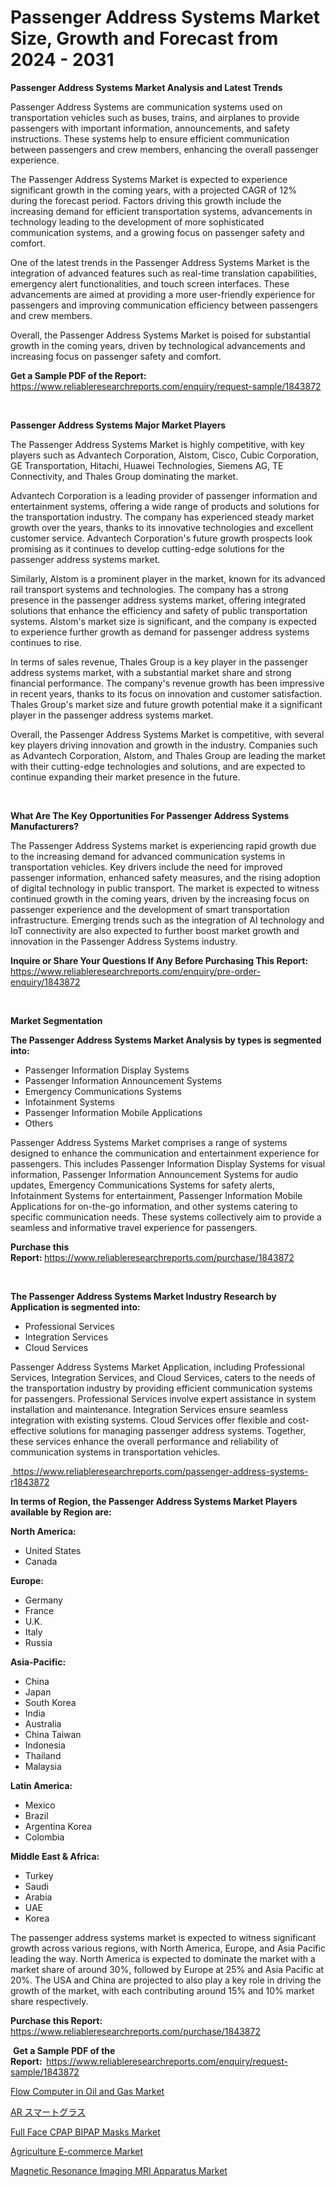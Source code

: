 <p><h1>Passenger Address Systems Market Size, Growth and Forecast from 2024 - 2031</h1></p><p><strong>Passenger Address Systems Market Analysis and Latest Trends</strong></p>
<p><p>Passenger Address Systems are communication systems used on transportation vehicles such as buses, trains, and airplanes to provide passengers with important information, announcements, and safety instructions. These systems help to ensure efficient communication between passengers and crew members, enhancing the overall passenger experience.</p><p>The Passenger Address Systems Market is expected to experience significant growth in the coming years, with a projected CAGR of 12% during the forecast period. Factors driving this growth include the increasing demand for efficient transportation systems, advancements in technology leading to the development of more sophisticated communication systems, and a growing focus on passenger safety and comfort.</p><p>One of the latest trends in the Passenger Address Systems Market is the integration of advanced features such as real-time translation capabilities, emergency alert functionalities, and touch screen interfaces. These advancements are aimed at providing a more user-friendly experience for passengers and improving communication efficiency between passengers and crew members.</p><p>Overall, the Passenger Address Systems Market is poised for substantial growth in the coming years, driven by technological advancements and increasing focus on passenger safety and comfort.</p></p>
<p><strong>Get a Sample PDF of the Report:&nbsp;</strong> <a href="https://www.reliableresearchreports.com/enquiry/request-sample/1843872">https://www.reliableresearchreports.com/enquiry/request-sample/1843872</a></p>
<p>&nbsp;</p>
<p><strong>Passenger Address Systems Major Market Players</strong></p>
<p><p>The Passenger Address Systems Market is highly competitive, with key players such as Advantech Corporation, Alstom, Cisco, Cubic Corporation, GE Transportation, Hitachi, Huawei Technologies, Siemens AG, TE Connectivity, and Thales Group dominating the market. </p><p>Advantech Corporation is a leading provider of passenger information and entertainment systems, offering a wide range of products and solutions for the transportation industry. The company has experienced steady market growth over the years, thanks to its innovative technologies and excellent customer service. Advantech Corporation's future growth prospects look promising as it continues to develop cutting-edge solutions for the passenger address systems market.</p><p>Similarly, Alstom is a prominent player in the market, known for its advanced rail transport systems and technologies. The company has a strong presence in the passenger address systems market, offering integrated solutions that enhance the efficiency and safety of public transportation systems. Alstom's market size is significant, and the company is expected to experience further growth as demand for passenger address systems continues to rise.</p><p>In terms of sales revenue, Thales Group is a key player in the passenger address systems market, with a substantial market share and strong financial performance. The company's revenue growth has been impressive in recent years, thanks to its focus on innovation and customer satisfaction. Thales Group's market size and future growth potential make it a significant player in the passenger address systems market.</p><p>Overall, the Passenger Address Systems Market is competitive, with several key players driving innovation and growth in the industry. Companies such as Advantech Corporation, Alstom, and Thales Group are leading the market with their cutting-edge technologies and solutions, and are expected to continue expanding their market presence in the future.</p></p>
<p>&nbsp;</p>
<p><strong>What Are The Key Opportunities For Passenger Address Systems Manufacturers?</strong></p>
<p><p>The Passenger Address Systems market is experiencing rapid growth due to the increasing demand for advanced communication systems in transportation vehicles. Key drivers include the need for improved passenger information, enhanced safety measures, and the rising adoption of digital technology in public transport. The market is expected to witness continued growth in the coming years, driven by the increasing focus on passenger experience and the development of smart transportation infrastructure. Emerging trends such as the integration of AI technology and IoT connectivity are also expected to further boost market growth and innovation in the Passenger Address Systems industry.</p></p>
<p><strong>Inquire or Share Your Questions If Any Before Purchasing This Report:</strong> <a href="https://www.reliableresearchreports.com/enquiry/pre-order-enquiry/1843872">https://www.reliableresearchreports.com/enquiry/pre-order-enquiry/1843872</a></p>
<p>&nbsp;</p>
<p><strong>Market Segmentation</strong></p>
<p><strong>The Passenger Address Systems Market Analysis by types is segmented into:</strong></p>
<p><ul><li>Passenger Information Display Systems</li><li>Passenger Information Announcement Systems</li><li>Emergency Communications Systems</li><li>Infotainment Systems</li><li>Passenger Information Mobile Applications</li><li>Others</li></ul></p>
<p><p>Passenger Address Systems Market comprises a range of systems designed to enhance the communication and entertainment experience for passengers. This includes Passenger Information Display Systems for visual information, Passenger Information Announcement Systems for audio updates, Emergency Communications Systems for safety alerts, Infotainment Systems for entertainment, Passenger Information Mobile Applications for on-the-go information, and other systems catering to specific communication needs. These systems collectively aim to provide a seamless and informative travel experience for passengers.</p></p>
<p><strong>Purchase this Report:&nbsp;</strong><a href="https://www.reliableresearchreports.com/purchase/1843872">https://www.reliableresearchreports.com/purchase/1843872</a></p>
<p>&nbsp;</p>
<p><strong>The Passenger Address Systems Market Industry Research by Application is segmented into:</strong></p>
<p><ul><li>Professional Services</li><li>Integration Services</li><li>Cloud Services</li></ul></p>
<p><p>Passenger Address Systems Market Application, including Professional Services, Integration Services, and Cloud Services, caters to the needs of the transportation industry by providing efficient communication systems for passengers. Professional Services involve expert assistance in system installation and maintenance. Integration Services ensure seamless integration with existing systems. Cloud Services offer flexible and cost-effective solutions for managing passenger address systems. Together, these services enhance the overall performance and reliability of communication systems in transportation vehicles.</p></p>
<p><a href="https://www.reliableresearchreports.com/passenger-address-systems-r1843872">&nbsp;https://www.reliableresearchreports.com/passenger-address-systems-r1843872</a></p>
<p><strong>In terms of Region, the Passenger Address Systems Market Players available by Region are:</strong></p>
<p>
    <p> <strong> North America: </strong>
        <ul>
            <li>United States</li>
            <li>Canada</li>
        </ul>
        </p> 
    <p> <strong> Europe: </strong>
        <ul>
            <li>Germany</li>
            <li>France</li>
            <li>U.K.</li>
            <li>Italy</li>
            <li>Russia</li>
        </ul>
        </p> 
    <p> <strong> Asia-Pacific: </strong>
        <ul>
            <li>China</li>
            <li>Japan</li>
            <li>South Korea</li>
            <li>India</li>
            <li>Australia</li>
            <li>China Taiwan</li>
            <li>Indonesia</li>
            <li>Thailand</li>
            <li>Malaysia</li>
        </ul>
        </p> 
    <p> <strong> Latin America: </strong>
        <ul>
            <li>Mexico</li>
            <li>Brazil</li>
            <li>Argentina Korea</li>
            <li>Colombia</li>
        </ul>
        </p> 
    <p> <strong> Middle East & Africa: </strong>
        <ul>
            <li>Turkey</li>
            <li>Saudi</li>
            <li>Arabia</li>
            <li>UAE</li>
            <li>Korea</li>
        </ul>
    </p>
    </p>
<p><p>The passenger address systems market is expected to witness significant growth across various regions, with North America, Europe, and Asia Pacific leading the way. North America is expected to dominate the market with a market share of around 30%, followed by Europe at 25% and Asia Pacific at 20%. The USA and China are projected to also play a key role in driving the growth of the market, with each contributing around 15% and 10% market share respectively.</p></p>
<p><strong>Purchase this Report: </strong><a href="https://www.reliableresearchreports.com/purchase/1843872">https://www.reliableresearchreports.com/purchase/1843872</a></p>
<p>&nbsp;<strong>Get a Sample PDF of the Report:&nbsp;&nbsp;</strong><a href="https://www.reliableresearchreports.com/enquiry/request-sample/1843872">https://www.reliableresearchreports.com/enquiry/request-sample/1843872</a></p>
<p><strong></strong></p>
<p><p><a href="https://github.com/LibbySpencer2018/Market-Research-Report-List-1/blob/main/flow-computer-in-oil-and-gas-market.md">Flow Computer in Oil and Gas Market</a></p><p><a href="https://github.com/oqoeusbvpadwjs08/Market-Research-Report-List-2/blob/main/100974562362.md">AR スマートグラス</a></p><p><a href="https://www.linkedin.com/pulse/full-face-cpap-bipap-masks-market-exploring-share-trends-future-qp4he?trackingId=kmPLFa8qtcSKBf2kR24ApQ%3D%3D">Full Face CPAP BIPAP Masks Market</a></p><p><a href="https://github.com/ashman753/Market-Research-Report-List-1/blob/main/agriculture-e-commerce-market.md">Agriculture E-commerce Market</a></p><p><a href="https://www.linkedin.com/pulse/magnetic-resonance-imaging-mri-apparatus-market-key-successful-wvpte?trackingId=waqqquu%2FNKoH20wI3uNpjg%3D%3D">Magnetic Resonance Imaging MRI Apparatus Market</a></p></p>